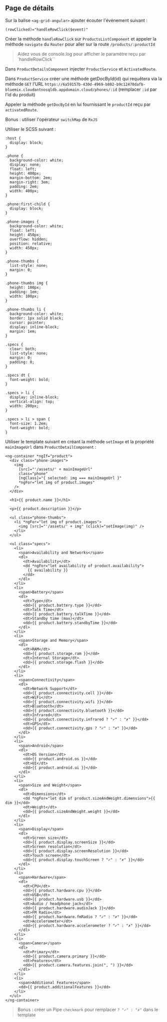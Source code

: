 ## Page de détails

Sur la balise `<ag-grid-angular>` ajouter écouter l'événement suivant :

```
(rowClicked)="handleRowClick($event)"
```

Créer la méthode `handleRowClick` sur `ProductsListComponent` et appeler la méthode `navigate` du `Router` pour aller sur la route `/products/:productId`

> Aidez vous de console.log pour afficher le paramètre reçu par `handleRowClick``

Dans `ProductDetailsComponent` injecter `ProductService` et `ActivatedRoute`.

Dans `ProductService` créer une méthode getDocById(id) qui requêtera via la méthode `GET` l'URL `https://6a59157b-430d-4969-b802-b9c12470dafb-bluemix.cloudantnosqldb.appdomain.cloud/phones/:id` (remplacer `:id` par l'id du produit)

Appeler la méthode `getDocById` en lui fournissant le `productId` reçu par `activatedRoute`.

Bonus : utiliser l'opérateur `switchMap` de `RxJS`

Utiliser le SCSS suivant :

```
:host {
  display: block;
}

.phone {
  background-color: white;
  display: none;
  float: left;
  height: 400px;
  margin-bottom: 2em;
  margin-right: 3em;
  padding: 2em;
  width: 400px;
}

.phone:first-child {
  display: block;
}

.phone-images {
  background-color: white;
  float: left;
  height: 450px;
  overflow: hidden;
  position: relative;
  width: 450px;
}

.phone-thumbs {
  list-style: none;
  margin: 0;
}

.phone-thumbs img {
  height: 100px;
  padding: 1em;
  width: 100px;
}

.phone-thumbs li {
  background-color: white;
  border: 1px solid black;
  cursor: pointer;
  display: inline-block;
  margin: 1em;
}

.specs {
  clear: both;
  list-style: none;
  margin: 0;
  padding: 0;
}

.specs dt {
  font-weight: bold;
}

.specs > li {
  display: inline-block;
  vertical-align: top;
  width: 200px;
}

.specs > li > span {
  font-size: 1.2em;
  font-weight: bold;
}
```

Utiliser le template suivant en créant la méthode `setImage` et la propriété `mainImageUrl` dans `ProductDetailComponent` :

```
<ng-container *ngIf="product">
  <div class="phone-images">
    <img
      [src]="'/assets/' + mainImageUrl"
      class="phone"
      [ngClass]="{ selected: img === mainImageUrl }"
      *ngFor="let img of product.images"
    />
  </div>

  <h1>{{ product.name }}</h1>

  <p>{{ product.description }}</p>

  <ul class="phone-thumbs">
    <li *ngFor="let img of product.images">
      <img [src]="'/assets/' + img" (click)="setImage(img)" />
    </li>
  </ul>

  <ul class="specs">
    <li>
      <span>Availability and Networks</span>
      <dl>
        <dt>Availability</dt>
        <dd *ngFor="let availability of product.availability">
          {{ availability }}
        </dd>
      </dl>
    </li>
    <li>
      <span>Battery</span>
      <dl>
        <dt>Type</dt>
        <dd>{{ product.battery.type }}</dd>
        <dt>Talk Time</dt>
        <dd>{{ product.battery.talkTime }}</dd>
        <dt>Standby time (max)</dt>
        <dd>{{ product.battery.standbyTime }}</dd>
      </dl>
    </li>
    <li>
      <span>Storage and Memory</span>
      <dl>
        <dt>RAM</dt>
        <dd>{{ product.storage.ram }}</dd>
        <dt>Internal Storage</dt>
        <dd>{{ product.storage.flash }}</dd>
      </dl>
    </li>
    <li>
      <span>Connectivity</span>
      <dl>
        <dt>Network Support</dt>
        <dd>{{ product.connectivity.cell }}</dd>
        <dt>WiFi</dt>
        <dd>{{ product.connectivity.wifi }}</dd>
        <dt>Bluetooth</dt>
        <dd>{{ product.connectivity.bluetooth }}</dd>
        <dt>Infrared</dt>
        <dd>{{ product.connectivity.infrared ? "✓" : "✗" }}</dd>
        <dt>GPS</dt>
        <dd>{{ product.connectivity.gps ? "✓" : "✗" }}</dd>
      </dl>
    </li>
    <li>
      <span>Android</span>
      <dl>
        <dt>OS Version</dt>
        <dd>{{ product.android.os }}</dd>
        <dt>UI</dt>
        <dd>{{ product.android.ui }}</dd>
      </dl>
    </li>
    <li>
      <span>Size and Weight</span>
      <dl>
        <dt>Dimensions</dt>
        <dd *ngFor="let dim of product.sizeAndWeight.dimensions">{{ dim }}</dd>
        <dt>Weight</dt>
        <dd>{{ product.sizeAndWeight.weight }}</dd>
      </dl>
    </li>
    <li>
      <span>Display</span>
      <dl>
        <dt>Screen size</dt>
        <dd>{{ product.display.screenSize }}</dd>
        <dt>Screen resolution</dt>
        <dd>{{ product.display.screenResolution }}</dd>
        <dt>Touch screen</dt>
        <dd>{{ product.display.touchScreen ? "✓" : "✗" }}</dd>
      </dl>
    </li>
    <li>
      <span>Hardware</span>
      <dl>
        <dt>CPU</dt>
        <dd>{{ product.hardware.cpu }}</dd>
        <dt>USB</dt>
        <dd>{{ product.hardware.usb }}</dd>
        <dt>Audio / headphone jack</dt>
        <dd>{{ product.hardware.audioJack }}</dd>
        <dt>FM Radio</dt>
        <dd>{{ product.hardware.fmRadio ? "✓" : "✗" }}</dd>
        <dt>Accelerometer</dt>
        <dd>{{ product.hardware.accelerometer ? "✓" : "✗" }}</dd>
      </dl>
    </li>
    <li>
      <span>Camera</span>
      <dl>
        <dt>Primary</dt>
        <dd>{{ product.camera.primary }}</dd>
        <dt>Features</dt>
        <dd>{{ product.camera.features.join(", ") }}</dd>
      </dl>
    </li>
    <li>
      <span>Additional Features</span>
      <dd>{{ product.additionalFeatures }}</dd>
    </li>
  </ul>
</ng-container>
```

> Bonus : créer un Pipe `checkmark` pour remplacer `? "✓" : "✗"` dans le template
